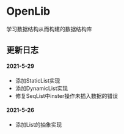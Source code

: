 # OpenLib
学习数据结构从而构建的数据结构库

## 更新日志
#### 2021-5-29
- 添加StaticList实现
- 添加DynamicList实现
- 修复SeqList中inster操作未插入数据的错误

#### 2021-5-26
- 添加List的抽象实现
